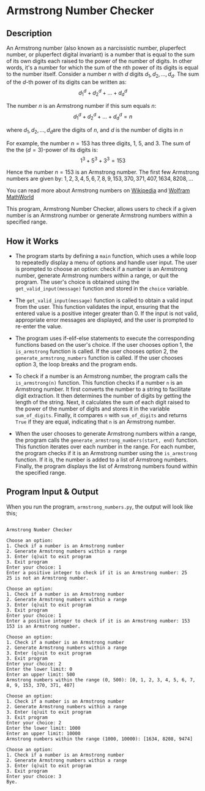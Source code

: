 # Armstrong Number Checker

## Description

An Armstrong number (also known as a narcissistic number, pluperfect number, or pluperfect digital invariant) is a number that is equal to the sum of its own digits each raised to the power of the number of digits. In other words, it's a number for which the sum of the nth power of its digits is equal to the number itself. 
Consider a number $n$ with $d$ digits $d_1,d_2, \ldots,d_d​$​. The sum of the $d$-th power of its digits can be written as:
$$d_{1}^d + d_{2}^d + \dots + d_{d}^d$$

The number $n$ is an Armstrong number if this sum equals $n$:
$$d_{1}^d + d_{2}^d + \dots + d_{d}^d = n$$

where $d_1,d_2, \ldots,d_d​$ are the digits of $n$, and $d$ is the number of digits in $n$

For example, the number $n=153$ has three digits, 1, 5, and 3. The sum of the the ($d=3$)-power of its digits is:
$$1^3 + 5^3 + 3^3 = 153$$

Hence the number $n=153$ is an Armstrong number. The first few Armstrong numbers are given by: $1, 2, 3, 4, 5, 6, 7, 8, 9, 153, 370, 371, 407, 1634, 8208, \dots$

You can read more about Armstrong numbers on [Wikipedia](https://en.wikipedia.org/wiki/Narcissistic_number) and [Wolfram MathWorld](https://mathworld.wolfram.com/NarcissisticNumber.html)


This program, Armstrong Number Checker, allows users to check if a given number is an Armstrong number or generate Armstrong numbers within a specified range.

## How it Works

- The program starts by defining a `main` function, which uses a while loop to repeatedly display a menu of options and handle user input. The user is prompted to choose an option: check if a number is an Armstrong number, generate Armstrong numbers within a range, or quit the program. The user's choice is obtained using the `get_valid_input(message)` function and stored in the `choice` variable.

- The `get_valid_input(message)` function is called to obtain a valid input from the user. This function validates the input, ensuring that the entered value is a positive integer greater than 0. If the input is not valid, appropriate error messages are displayed, and the user is prompted to re-enter the value.

- The program uses if-elif-else statements to execute the corresponding functions based on the user's choice. If the user chooses option 1, the `is_armstrong` function is called. If the user chooses option 2, the `generate_armstrong_numbers` function is called. If the user chooses option 3, the loop breaks and the program ends.

- To check if a number is an Armstrong number, the program calls the `is_armstrong(n)` function. This function checks if a number `n` is an Armstrong number. It first converts the number to a string to facilitate digit extraction. It then determines the number of digits by getting the length of the string. Next, it calculates the sum of each digit raised to the power of the number of digits and stores it in the variable `sum_of_digits`. Finally, it compares `n` with `sum_of_digits` and returns `True` if they are equal, indicating that `n` is an Armstrong number.

- When the user chooses to generate Armstrong numbers within a range, the program calls the `generate_armstrong_numbers(start, end)` function. This function iterates over each number in the range. For each number, the program checks if it is an Armstrong number using the `is_armstrong` function. If it is, the number is added to a list of Armstrong numbers. Finally, the program displays the list of Armstrong numbers found within the specified range.



## Program Input & Output

When you run the program, `armstrong_numbers.py`, the output will look like this;

```

Armstrong Number Checker

Choose an option:
1. Check if a number is an Armstrong number
2. Generate Armstrong numbers within a range
3. Enter (q)uit to exit program
3. Exit program
Enter your choice: 1
Enter a positive integer to check if it is an Armstrong number: 25
25 is not an Armstrong number.

Choose an option:
1. Check if a number is an Armstrong number
2. Generate Armstrong numbers within a range
3. Enter (q)uit to exit program
3. Exit program
Enter your choice: 1
Enter a positive integer to check if it is an Armstrong number: 153
153 is an Armstrong number.

Choose an option:
1. Check if a number is an Armstrong number
2. Generate Armstrong numbers within a range
3. Enter (q)uit to exit program
3. Exit program
Enter your choice: 2
Enter the lower limit: 0
Enter an upper limit: 500
Armstrong numbers within the range (0, 500): [0, 1, 2, 3, 4, 5, 6, 7, 8, 9, 153, 370, 371, 407]

Choose an option:
1. Check if a number is an Armstrong number
2. Generate Armstrong numbers within a range
3. Enter (q)uit to exit program
3. Exit program
Enter your choice: 2
Enter the lower limit: 1000
Enter an upper limit: 10000
Armstrong numbers within the range (1000, 10000): [1634, 8208, 9474]

Choose an option:
1. Check if a number is an Armstrong number
2. Generate Armstrong numbers within a range
3. Enter (q)uit to exit program
3. Exit program
Enter your choice: 3
Bye.
```